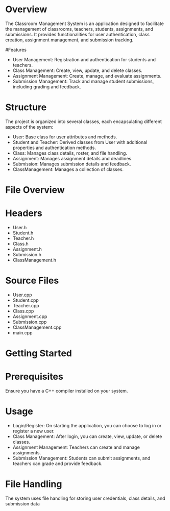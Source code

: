 # Overview
The Classroom Management System is an application designed to facilitate the management of classrooms, teachers, students, assignments, and submissions. It provides functionalities for user authentication, class creation, assignment management, and submission tracking.

#Features
* User Management: Registration and authentication for students and teachers.
* Class Management: Create, view, update, and delete classes.
* Assignment Management: Create, manage, and evaluate assignments.
* Submission Management: Track and manage student submissions, including grading and feedback.

# Structure
The project is organized into several classes, each encapsulating different aspects of the system:
* User: Base class for user attributes and methods.
* Student and Teacher: Derived classes from User with additional properties and authentication methods.
* Class: Manages class details, roster, and file handling.
* Assignment: Manages assignment details and deadlines.
* Submission: Manages submission details and feedback.
* ClassManagement: Manages a collection of classes.

# File Overview
# Headers
* User.h
* Student.h
* Teacher.h
* Class.h
* Assignment.h
* Submission.h
* ClassManagement.h

# Source Files
* User.cpp
* Student.cpp
* Teacher.cpp
* Class.cpp
* Assignment.cpp
* Submission.cpp
* ClassManagement.cpp
* main.cpp

# Getting Started
# Prerequisites
Ensure you have a C++ compiler installed on your system.

# Usage
* Login/Register: On starting the application, you can choose to log in or register a new user.
* Class Management: After login, you can create, view, update, or delete classes.
* Assignment Management: Teachers can create and manage assignments.
* Submission Management: Students can submit assignments, and teachers can grade and provide feedback.
# File Handling
The system uses file handling for storing user credentials, class details, and submission data
